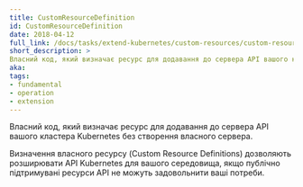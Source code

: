```yaml
---
title: CustomResourceDefinition
id: CustomResourceDefinition
date: 2018-04-12
full_link: /docs/tasks/extend-kubernetes/custom-resources/custom-resource-definitions/
short_description: >
Власний код, який визначає ресурс для додавання до сервера API вашого кластера Kubernetes без створення власного сервера.
aka: 
tags:
- fundamental
- operation
- extension
---
```

 Власний код, який визначає ресурс для додавання до сервера API вашого кластера Kubernetes без створення власного сервера.

<!--more-->

Визначення власного ресурсу (Custom Resource Definitions) дозволяють розширювати API Kubernetes для вашого середовища, якщо публічно підтримувані ресурси API не можуть задовольнити ваші потреби.
